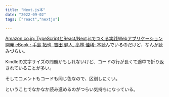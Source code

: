 ```yaml
---
title: "Next.js本"
date: "2022-09-02"
tags: ["react","nextjs"]

---
```


[Amazon.co.jp: TypeScriptとReact/Next.jsでつくる実践Webアプリケーション開発 eBook : 手島 拓也, 吉田 健人, 高林 佳稀: 本](https://www.amazon.co.jp/gp/product/B0B74C3TNQ/)読んでいるのだけど、なんか読みづらい。

Kindleの文字サイズの問題かもしれないけど、コードの行が長くて途中で折り返されていることが多い。

そしてコメントもコードも同じ色なので、区別しにくい。

ということでなかなか読み進めるのがつらい気持ちになっている。
